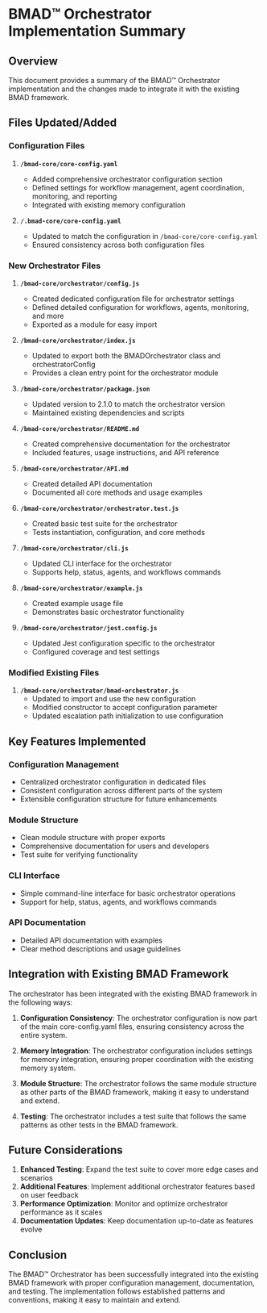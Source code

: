 # BMAD™ Orchestrator Implementation Summary

## Overview

This document provides a summary of the BMAD™ Orchestrator implementation and the changes made to integrate it with the existing BMAD framework.

## Files Updated/Added

### Configuration Files

1. **`/bmad-core/core-config.yaml`**
   - Added comprehensive orchestrator configuration section
   - Defined settings for workflow management, agent coordination, monitoring, and reporting
   - Integrated with existing memory configuration

2. **`/.bmad-core/core-config.yaml`**
   - Updated to match the configuration in `/bmad-core/core-config.yaml`
   - Ensured consistency across both configuration files

### New Orchestrator Files

1. **`/bmad-core/orchestrator/config.js`**
   - Created dedicated configuration file for orchestrator settings
   - Defined detailed configuration for workflows, agents, monitoring, and more
   - Exported as a module for easy import

2. **`/bmad-core/orchestrator/index.js`**
   - Updated to export both the BMADOrchestrator class and orchestratorConfig
   - Provides a clean entry point for the orchestrator module

3. **`/bmad-core/orchestrator/package.json`**
   - Updated version to 2.1.0 to match the orchestrator version
   - Maintained existing dependencies and scripts

4. **`/bmad-core/orchestrator/README.md`**
   - Created comprehensive documentation for the orchestrator
   - Included features, usage instructions, and API reference

5. **`/bmad-core/orchestrator/API.md`**
   - Created detailed API documentation
   - Documented all core methods and usage examples

6. **`/bmad-core/orchestrator/orchestrator.test.js`**
   - Created basic test suite for the orchestrator
   - Tests instantiation, configuration, and core methods

7. **`/bmad-core/orchestrator/cli.js`**
   - Updated CLI interface for the orchestrator
   - Supports help, status, agents, and workflows commands

8. **`/bmad-core/orchestrator/example.js`**
   - Created example usage file
   - Demonstrates basic orchestrator functionality

9. **`/bmad-core/orchestrator/jest.config.js`**
   - Updated Jest configuration specific to the orchestrator
   - Configured coverage and test settings

### Modified Existing Files

1. **`/bmad-core/orchestrator/bmad-orchestrator.js`**
   - Updated to import and use the new configuration
   - Modified constructor to accept configuration parameter
   - Updated escalation path initialization to use configuration

## Key Features Implemented

### Configuration Management
- Centralized orchestrator configuration in dedicated files
- Consistent configuration across different parts of the system
- Extensible configuration structure for future enhancements

### Module Structure
- Clean module structure with proper exports
- Comprehensive documentation for users and developers
- Test suite for verifying functionality

### CLI Interface
- Simple command-line interface for basic orchestrator operations
- Support for help, status, agents, and workflows commands

### API Documentation
- Detailed API documentation with examples
- Clear method descriptions and usage guidelines

## Integration with Existing BMAD Framework

The orchestrator has been integrated with the existing BMAD framework in the following ways:

1. **Configuration Consistency**: The orchestrator configuration is now part of the main core-config.yaml files, ensuring consistency across the entire system.

2. **Memory Integration**: The orchestrator configuration includes settings for memory integration, ensuring proper coordination with the existing memory system.

3. **Module Structure**: The orchestrator follows the same module structure as other parts of the BMAD framework, making it easy to understand and extend.

4. **Testing**: The orchestrator includes a test suite that follows the same patterns as other tests in the BMAD framework.

## Future Considerations

1. **Enhanced Testing**: Expand the test suite to cover more edge cases and scenarios
2. **Additional Features**: Implement additional orchestrator features based on user feedback
3. **Performance Optimization**: Monitor and optimize orchestrator performance as it scales
4. **Documentation Updates**: Keep documentation up-to-date as features evolve

## Conclusion

The BMAD™ Orchestrator has been successfully integrated into the existing BMAD framework with proper configuration management, documentation, and testing. The implementation follows established patterns and conventions, making it easy to maintain and extend.